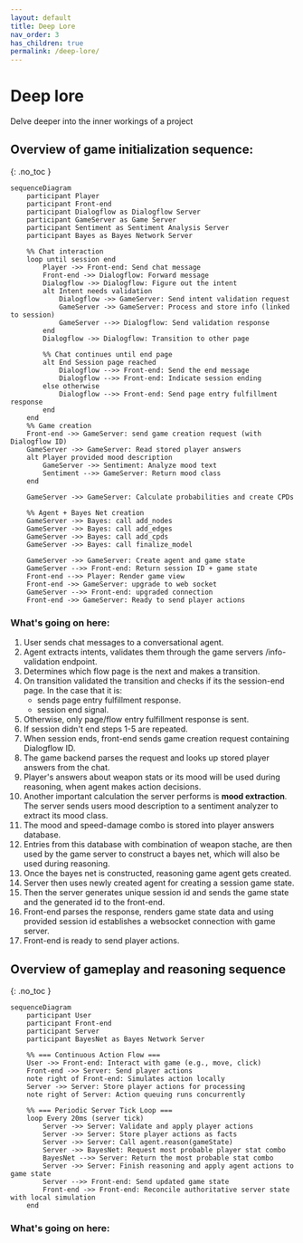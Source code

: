 ```yaml
---
layout: default
title: Deep Lore
nav_order: 3
has_children: true
permalink: /deep-lore/
---
```


# Deep lore

Delve deeper into the inner workings of a project

## Overview of game initialization sequence:
{: .no_toc }

```mermaid
sequenceDiagram
    participant Player
    participant Front-end
    participant Dialogflow as Dialogflow Server
    participant GameServer as Game Server
    participant Sentiment as Sentiment Analysis Server
    participant Bayes as Bayes Network Server

    %% Chat interaction
    loop until session end
        Player ->> Front-end: Send chat message
        Front-end ->> Dialogflow: Forward message
        Dialogflow ->> Dialogflow: Figure out the intent
        alt Intent needs validation
            Dialogflow ->> GameServer: Send intent validation request
            GameServer ->> GameServer: Process and store info (linked to session)
            GameServer -->> Dialogflow: Send validation response
        end
        Dialogflow ->> Dialogflow: Transition to other page
        
        %% Chat continues until end page
        alt End Session page reached
            Dialogflow -->> Front-end: Send the end message
            Dialogflow -->> Front-end: Indicate session ending
        else otherwise
            Dialogflow -->> Front-end: Send page entry fulfillment response
        end
    end
    %% Game creation
    Front-end ->> GameServer: send game creation request (with Dialogflow ID)
    GameServer ->> GameServer: Read stored player answers
    alt Player provided mood description
        GameServer ->> Sentiment: Analyze mood text
        Sentiment -->> GameServer: Return mood class
    end
    
    GameServer ->> GameServer: Calculate probabilities and create CPDs

    %% Agent + Bayes Net creation
    GameServer ->> Bayes: call add_nodes
    GameServer ->> Bayes: call add_edges
    GameServer ->> Bayes: call add_cpds
    GameServer ->> Bayes: call finalize_model

    GameServer ->> GameServer: Create agent and game state
    GameServer -->> Front-end: Return session ID + game state
    Front-end -->> Player: Render game view
    Front-end ->> GameServer: upgrade to web socket
    GameServer -->> Front-end: upgraded connection
    Front-end ->> GameServer: Ready to send player actions
```

### What's going on here:
1. User sends chat messages to a conversational agent.
2. Agent extracts intents, validates them through the game servers /info-validation endpoint.
3. Determines which flow page is the next and makes a transition.
4. On transition validated the transition and checks if its the session-end page. In the case that it is:
   - sends page entry fulfillment response.
   - session end signal.
5. Otherwise, only page/flow entry fulfillment response is sent.
6. If session didn't end steps 1-5 are repeated.
7. When session ends, front-end sends game creation request containing Dialogflow ID.
8. The game backend parses the request and looks up stored player answers from the chat.
9. Player's answers about weapon stats or its mood will be used during reasoning, when agent makes action decisions.
10. Another important calculation the server performs is **mood extraction**. The server sends users mood description to a sentiment analyzer to extract its mood class.
11. The mood and speed-damage combo is stored into player answers database.
12. Entries from this database with combination of weapon stache, are then used by the game server to construct a bayes net, which will also be used during reasoning.
13. Once the bayes net is constructed, reasoning game agent gets created.
14. Server then uses newly created agent for creating a session game state.
15. Then the server generates unique session id and sends the game state and the generated id to the front-end.
16. Front-end parses the response, renders game state data and using provided session id establishes a websocket connection with game server.
17. Front-end is ready to send player actions.

## Overview of gameplay and reasoning sequence
{: .no_toc }

```mermaid
sequenceDiagram
    participant User
    participant Front-end
    participant Server
    participant BayesNet as Bayes Network Server
    
    %% === Continuous Action Flow ===
    User ->> Front-end: Interact with game (e.g., move, click)
    Front-end ->> Server: Send player actions
    note right of Front-end: Simulates action locally
    Server ->> Server: Store player actions for processing
    note right of Server: Action queuing runs concurrently
    
    %% === Periodic Server Tick Loop ===
    loop Every 20ms (server tick)
        Server ->> Server: Validate and apply player actions
        Server ->> Server: Store player actions as facts
        Server ->> Server: Call agent.reason(gameState)
        Server ->> BayesNet: Request most probable player stat combo
        BayesNet -->> Server: Return the most probable stat combo
        Server ->> Server: Finish reasoning and apply agent actions to game state
        Server -->> Front-end: Send updated game state
        Front-end ->> Front-end: Reconcile authoritative server state with local simulation
    end
```

### What's going on here:
